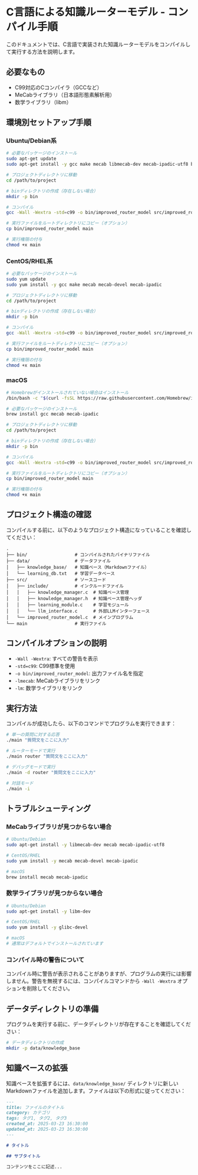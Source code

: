 # C言語による知識ルーターモデル - コンパイル手順

このドキュメントでは、C言語で実装された知識ルーターモデルをコンパイルして実行する方法を説明します。

## 必要なもの

- C99対応のCコンパイラ（GCCなど）
- MeCabライブラリ（日本語形態素解析用）
- 数学ライブラリ（libm）

## 環境別セットアップ手順

### Ubuntu/Debian系

```bash
# 必要なパッケージのインストール
sudo apt-get update
sudo apt-get install -y gcc make mecab libmecab-dev mecab-ipadic-utf8 build-essential

# プロジェクトディレクトリに移動
cd /path/to/project

# binディレクトリの作成（存在しない場合）
mkdir -p bin

# コンパイル
gcc -Wall -Wextra -std=c99 -o bin/improved_router_model src/improved_router_model.c -lmecab -lm

# 実行ファイルをルートディレクトリにコピー（オプション）
cp bin/improved_router_model main

# 実行権限の付与
chmod +x main
```

### CentOS/RHEL系

```bash
# 必要なパッケージのインストール
sudo yum update
sudo yum install -y gcc make mecab mecab-devel mecab-ipadic

# プロジェクトディレクトリに移動
cd /path/to/project

# binディレクトリの作成（存在しない場合）
mkdir -p bin

# コンパイル
gcc -Wall -Wextra -std=c99 -o bin/improved_router_model src/improved_router_model.c -lmecab -lm

# 実行ファイルをルートディレクトリにコピー（オプション）
cp bin/improved_router_model main

# 実行権限の付与
chmod +x main
```

### macOS

```bash
# Homebrewがインストールされていない場合はインストール
/bin/bash -c "$(curl -fsSL https://raw.githubusercontent.com/Homebrew/install/HEAD/install.sh)"

# 必要なパッケージのインストール
brew install gcc mecab mecab-ipadic

# プロジェクトディレクトリに移動
cd /path/to/project

# binディレクトリの作成（存在しない場合）
mkdir -p bin

# コンパイル
gcc -Wall -Wextra -std=c99 -o bin/improved_router_model src/improved_router_model.c -lmecab -lm

# 実行ファイルをルートディレクトリにコピー（オプション）
cp bin/improved_router_model main

# 実行権限の付与
chmod +x main
```

## プロジェクト構造の確認

コンパイルする前に、以下のようなプロジェクト構造になっていることを確認してください：

```
.
├── bin/                  # コンパイルされたバイナリファイル
├── data/                 # データファイル
│   ├── knowledge_base/   # 知識ベース（Markdownファイル）
│   └── learning_db.txt   # 学習データベース
├── src/                  # ソースコード
│   ├── include/          # インクルードファイル
│   │   ├── knowledge_manager.c  # 知識ベース管理
│   │   ├── knowledge_manager.h  # 知識ベース管理ヘッダ
│   │   ├── learning_module.c    # 学習モジュール
│   │   └── llm_interface.c      # 外部LLMインターフェース
│   └── improved_router_model.c  # メインプログラム
└── main                  # 実行ファイル
```

## コンパイルオプションの説明

- `-Wall -Wextra`: すべての警告を表示
- `-std=c99`: C99標準を使用
- `-o bin/improved_router_model`: 出力ファイル名を指定
- `-lmecab`: MeCabライブラリをリンク
- `-lm`: 数学ライブラリをリンク

## 実行方法

コンパイルが成功したら、以下のコマンドでプログラムを実行できます：

```bash
# 単一の質問に対する応答
./main "質問文をここに入力"

# ルーターモードで実行
./main router "質問文をここに入力"

# デバッグモードで実行
./main -d router "質問文をここに入力"

# 対話モード
./main -i
```

## トラブルシューティング

### MeCabライブラリが見つからない場合

```bash
# Ubuntu/Debian
sudo apt-get install -y libmecab-dev mecab mecab-ipadic-utf8

# CentOS/RHEL
sudo yum install -y mecab mecab-devel mecab-ipadic

# macOS
brew install mecab mecab-ipadic
```

### 数学ライブラリが見つからない場合

```bash
# Ubuntu/Debian
sudo apt-get install -y libm-dev

# CentOS/RHEL
sudo yum install -y glibc-devel

# macOS
# 通常はデフォルトでインストールされています
```

### コンパイル時の警告について

コンパイル時に警告が表示されることがありますが、プログラムの実行には影響しません。警告を無視するには、コンパイルコマンドから `-Wall -Wextra` オプションを削除してください。

## データディレクトリの準備

プログラムを実行する前に、データディレクトリが存在することを確認してください：

```bash
# データディレクトリの作成
mkdir -p data/knowledge_base
```

## 知識ベースの拡張

知識ベースを拡張するには、`data/knowledge_base/` ディレクトリに新しいMarkdownファイルを追加します。ファイルは以下の形式に従ってください：

```markdown
---
title: ファイルのタイトル
category: カテゴリ
tags: タグ1, タグ2, タグ3
created_at: 2025-03-23 16:30:00
updated_at: 2025-03-23 16:30:00
---

# タイトル

## サブタイトル

コンテンツをここに記述...
```